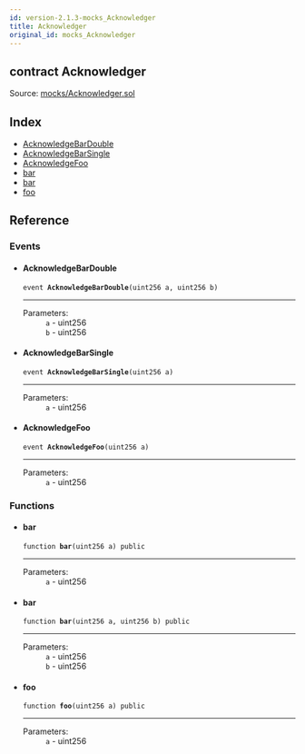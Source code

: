 ```yaml
---
id: version-2.1.3-mocks_Acknowledger
title: Acknowledger
original_id: mocks_Acknowledger
---
```


<div class="contract-doc"><div class="contract"><h2 class="contract-header"><span class="contract-kind">contract</span> Acknowledger</h2><div class="source">Source: <a href="https://github.com/OpenZeppelin/zeppelin-solidity/blob/v2.1.3/contracts/mocks/Acknowledger.sol" target="_blank">mocks/Acknowledger.sol</a></div></div><div class="index"><h2>Index</h2><ul><li><a href="mocks_Acknowledger.html#AcknowledgeBarDouble">AcknowledgeBarDouble</a></li><li><a href="mocks_Acknowledger.html#AcknowledgeBarSingle">AcknowledgeBarSingle</a></li><li><a href="mocks_Acknowledger.html#AcknowledgeFoo">AcknowledgeFoo</a></li><li><a href="mocks_Acknowledger.html#bar">bar</a></li><li><a href="mocks_Acknowledger.html#bar">bar</a></li><li><a href="mocks_Acknowledger.html#foo">foo</a></li></ul></div><div class="reference"><h2>Reference</h2><div class="events"><h3>Events</h3><ul><li><div class="item event"><span id="AcknowledgeBarDouble" class="anchor-marker"></span><h4 class="name">AcknowledgeBarDouble</h4><div class="body"><code class="signature">event <strong>AcknowledgeBarDouble</strong><span>(uint256 a, uint256 b) </span></code><hr/><dl><dt><span class="label-parameters">Parameters:</span></dt><dd><div><code>a</code> - uint256</div><div><code>b</code> - uint256</div></dd></dl></div></div></li><li><div class="item event"><span id="AcknowledgeBarSingle" class="anchor-marker"></span><h4 class="name">AcknowledgeBarSingle</h4><div class="body"><code class="signature">event <strong>AcknowledgeBarSingle</strong><span>(uint256 a) </span></code><hr/><dl><dt><span class="label-parameters">Parameters:</span></dt><dd><div><code>a</code> - uint256</div></dd></dl></div></div></li><li><div class="item event"><span id="AcknowledgeFoo" class="anchor-marker"></span><h4 class="name">AcknowledgeFoo</h4><div class="body"><code class="signature">event <strong>AcknowledgeFoo</strong><span>(uint256 a) </span></code><hr/><dl><dt><span class="label-parameters">Parameters:</span></dt><dd><div><code>a</code> - uint256</div></dd></dl></div></div></li></ul></div><div class="functions"><h3>Functions</h3><ul><li><div class="item function"><span id="bar" class="anchor-marker"></span><h4 class="name">bar</h4><div class="body"><code class="signature">function <strong>bar</strong><span>(uint256 a) </span><span>public </span></code><hr/><dl><dt><span class="label-parameters">Parameters:</span></dt><dd><div><code>a</code> - uint256</div></dd></dl></div></div></li><li><div class="item function"><span id="bar" class="anchor-marker"></span><h4 class="name">bar</h4><div class="body"><code class="signature">function <strong>bar</strong><span>(uint256 a, uint256 b) </span><span>public </span></code><hr/><dl><dt><span class="label-parameters">Parameters:</span></dt><dd><div><code>a</code> - uint256</div><div><code>b</code> - uint256</div></dd></dl></div></div></li><li><div class="item function"><span id="foo" class="anchor-marker"></span><h4 class="name">foo</h4><div class="body"><code class="signature">function <strong>foo</strong><span>(uint256 a) </span><span>public </span></code><hr/><dl><dt><span class="label-parameters">Parameters:</span></dt><dd><div><code>a</code> - uint256</div></dd></dl></div></div></li></ul></div></div></div>
